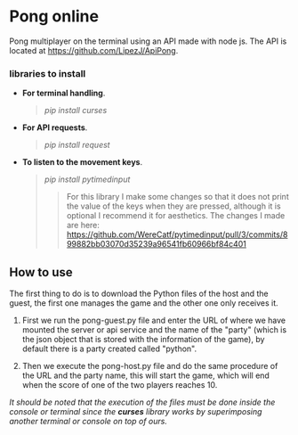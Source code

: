 # Pong online

Pong multiplayer on the terminal using an API made with node js. The API is located at https://github.com/LipezJ/ApiPong.

### libraries to install
* **For terminal handling**.
  > _pip install curses_
* **For API requests**.
  > _pip install request_
* **To listen to the movement keys**.
  > _pip install pytimedinput_
  > > For this library I make some changes so that it does not print the value of the keys when they are pressed, although it is optional I recommend it for aesthetics.
  > > The changes I made are here: https://github.com/WereCatf/pytimedinput/pull/3/commits/899882bb03070d35239a96541fb60966bf84c401

## How to use
The first thing to do is to download the Python files of the host and the guest, the first one manages the game and the other one only receives it.

1. First we run the pong-guest.py file and enter the URL of where we have mounted the server or api service and the name of the "party" (which is the json object that is stored with the information of the game), by default there is a party created called "python".

2. Then we execute the pong-host.py file and do the same procedure of the URL and the party name, this will start the game, which will end when the score of one of the two players reaches 10.

_It should be noted that the execution of the files must be done inside the console or terminal since the **curses** library works by superimposing another terminal or console on top of ours._
